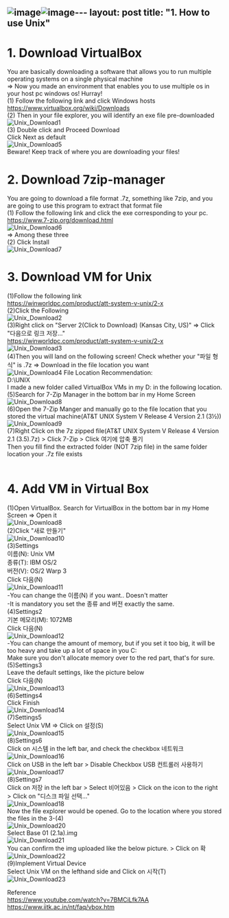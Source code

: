 ![image](https://github.com/growingpenguin/growingpenguin.github.io/assets/110277903/7e118506-e5bd-4eda-be8c-7b97d715c9b0)![image](https://github.com/growingpenguin/growingpenguin.github.io/assets/110277903/6e233cb2-7fdc-419d-8d24-5194b1e5bdec)---
layout: post
title:  "1. How to use Unix"
---
# 1. Download VirtualBox
You are basically downloading a software that allows you to run multiple operating systems on a single physical machine <br/>
=> Now you made an environment that enables you to use multiple os in your host pc windows os! Hurray! <br/>
(1) Follow the following link and click Windows hosts <br/>
https://www.virtualbox.org/wiki/Downloads <br/>
(2) Then in your file explorer, you will identify an exe file pre-downloaded <br/>
![Unix_Download1](https://github.com/growingpenguin/growingpenguin.github.io/assets/110277903/39946e0c-c7c3-43f0-8182-483dfbe6e189) <br/>
(3) Double click and Proceed Download <br/>
Click Next as default <br/>
![Unix_Download5](https://github.com/growingpenguin/growingpenguin.github.io/assets/110277903/cc602d4f-64a7-4d74-ab08-048263759ba4) <br/>
Beware! Keep track of where you are downloading your files! <br/>

# 2. Download 7zip-manager
You are going to download a file format .7z, something like 7zip, and you are going to use this program to extract that format file <br/>
(1) Follow the following link and click the exe corresponding to your pc. <br/>
https://www.7-zip.org/download.html <br/>
![Unix_Download6](https://github.com/growingpenguin/growingpenguin.github.io/assets/110277903/da9ec083-4386-4420-88ca-3fdd86f5d2bb) <br/>
=> Among these three <br/>
(2) Click Install <br/>
![Unix_Download7](https://github.com/growingpenguin/growingpenguin.github.io/assets/110277903/cf6e95b2-993d-463e-a526-e1f568d27491) <br/>

# 3. Download VM for Unix 
(1)Follow the following link <br/>
https://winworldpc.com/product/att-system-v-unix/2-x <br/>
(2)Click the Following  <br/>
![Unix_Download2](https://github.com/growingpenguin/growingpenguin.github.io/assets/110277903/7488d551-c945-4f7e-ac54-4a0a5159cc9e) <br/>
(3)Right click on  "Server 2(Click to Download) (Kansas City, US)" => Click "다음으로 링크 저장..." <br/> 
https://winworldpc.com/product/att-system-v-unix/2-x <br/>
![Unix_Download3](https://github.com/growingpenguin/growingpenguin.github.io/assets/110277903/f0938230-050a-4d23-aa3b-cdf9df4ea453) <br/>
(4)Then you will land on the following screen! Check whether your "파일 형식" is .7z  => Download in the file location you want <br/>
![Unix_Download4](https://github.com/growingpenguin/growingpenguin.github.io/assets/110277903/c54d2392-d22e-480c-a973-0b4c6f104e7f)
File Location Recommendation: <br/>
D:\UNIX <br/>
I made a new folder called VirtualBox VMs in my D: in the following location. <br/>
(5)Search for 7-Zip Manager in the bottom bar in my Home Screen  <br/>
![Unix_Download8](https://github.com/growingpenguin/growingpenguin.github.io/assets/110277903/38514c18-64d7-4324-a5e7-e3cd085d61d4) <br/>
(6)Open the 7-Zip Manger and manually go to the file location that you stored the virtual machine(AT&T UNIX System V Release 4 Version 2.1 (3½)) <br/>
![Unix_Download9](https://github.com/growingpenguin/growingpenguin.github.io/assets/110277903/7108b70c-e957-461a-834b-179a72a726be) <br/>
(7)Right Click on the 7z zipped file(AT&T UNIX System V Release 4 Version 2.1 (3.5).7z) > Click 7-Zip > Click 여기에 압축 풀기 <br/>
Then you fill find the extracted folder (NOT 7zip file) in the same folder location your .7z file exists <br/>
<br/>
# 4. Add VM in Virtual Box
(1)Open VirtualBox. Search for VirtualBox in the bottom bar in my Home Screen => Open it <br/>
![Unix_Download8](https://github.com/growingpenguin/growingpenguin.github.io/assets/110277903/38514c18-64d7-4324-a5e7-e3cd085d61d4) <br/>
(2)Click "새로 만들기" <br/>
![Unix_Download10](https://github.com/growingpenguin/growingpenguin.github.io/assets/110277903/9fe01517-e102-4c28-9943-4c070751c45f) <br/>
(3)Settings <br/>
이름(N): Unix VM <br/>
종류(T): IBM OS/2 <br/>
버전(V): OS/2 Warp 3<br/>
Click 다음(N) <br/>
![Unix_Download11](https://github.com/growingpenguin/growingpenguin.github.io/assets/110277903/c4943ee4-9d85-4e09-979b-94453c3be68a) <br/>
-You can change the 이름(N) if you want.. Doesn't matter <br/>
-It is mandatory you set the 종류 and 버전 exactly the same. <br/>
(4)Settings2 <br/>
기본 메모리(M): 1072MB <br/>
Click 다음(N) <br/>
![Unix_Download12](https://github.com/growingpenguin/growingpenguin.github.io/assets/110277903/89c43371-b9b6-42bf-8d2f-557eab496122) <br/>
-You can change the amount of memory, but if you set it too big, it will be too heavy and take up a lot of space in you C: <br/>
Make sure you don't allocate memory over to the red part, that's for sure. <br/>
(5)Settings3 <br/>
Leave the default settings, like the picture below <br/>
Click 다음(N) <br/>
![Unix_Download13](https://github.com/growingpenguin/growingpenguin.github.io/assets/110277903/6d81e38e-fe76-4c52-bf58-c825a8284c51) <br/>
(6)Settings4 <br/>
Click Finish <br/>
![Unix_Download14](https://github.com/growingpenguin/growingpenguin.github.io/assets/110277903/88590ae2-1bd1-4f57-a040-5ed3d1659f51) <br/>
(7)Settings5 <br/>
Select Unix VM => Click on 설정(S) <br/>
![Unix_Download15](https://github.com/growingpenguin/growingpenguin.github.io/assets/110277903/de351caa-26af-46a8-b0ac-7cf369caa46d) <br/>
(8)Settings6 <br/>
Click on 시스템 in the left bar, and check the checkbox 네트워크 <br/>
![Unix_Download16](https://github.com/growingpenguin/growingpenguin.github.io/assets/110277903/40ab8a5f-8693-42a7-8e10-685384efb732) <br/>
Click on USB in the left bar > Disable Checkbox USB 컨트롤러 사용하기  <br/>
![Unix_Download17](https://github.com/growingpenguin/growingpenguin.github.io/assets/110277903/42258572-0022-4d3b-8ba0-4c1931f2b130) <br/>
(8)Settings7 <br/>
Click on 저장 in the left bar > Select 비어있음 > Click on the icon to the right > Click on "디스크 파일 선택..."  <br/>
![Unix_Download18](https://github.com/growingpenguin/growingpenguin.github.io/assets/110277903/b4c6d739-7231-4c79-9dd5-47a51e024c52) <br/>
Now the file explorer would be opened. Go to the location where you stored the files in the 3-(4) <br/>
![Unix_Download20](https://github.com/growingpenguin/growingpenguin.github.io/assets/110277903/090d8c64-f5e3-4492-ac3c-ce44732a5af0) <br/>
Select Base 01 (2.1a).img <br/>
![Unix_Download21](https://github.com/growingpenguin/growingpenguin.github.io/assets/110277903/07699b2e-69d9-44e6-a8e5-ded01f48618d) <br/>
You can confirm the img uploaded like the below picture. > Click on 확  <br/>
![Unix_Download22](https://github.com/growingpenguin/growingpenguin.github.io/assets/110277903/f28b0f21-ba96-4ad3-9648-a95bb2a53c51) <br/>
(9)Implement Virtual Device <br/>
Select Unix VM on the lefthand side and Click on 시작(T) <br/>
![Unix_Download23](https://github.com/growingpenguin/growingpenguin.github.io/assets/110277903/40e50624-1f8b-4110-81df-394186f01bbf)



Reference <br/>
https://www.youtube.com/watch?v=7BMCiLfk7AA <br/>
https://www.iitk.ac.in/nt/faq/vbox.htm <br/>


